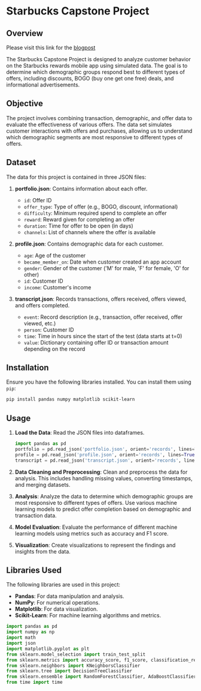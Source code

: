 # Starbucks Capstone Project

## Overview

Please visit this link for the [blogpost](https://fatinshariff.github.io/sbcapstone/2024/07/30/SBProject.html)

The Starbucks Capstone Project is designed to analyze customer behavior on the Starbucks rewards mobile app using simulated data. The goal is to determine which demographic groups respond best to different types of offers, including discounts, BOGO (buy one get one free) deals, and informational advertisements. 

## Objective

The project involves combining transaction, demographic, and offer data to evaluate the effectiveness of various offers. The data set simulates customer interactions with offers and purchases, allowing us to understand which demographic segments are most responsive to different types of offers.

## Dataset

The data for this project is contained in three JSON files:

1. **portfolio.json**: Contains information about each offer.
   - `id`: Offer ID
   - `offer_type`: Type of offer (e.g., BOGO, discount, informational)
   - `difficulty`: Minimum required spend to complete an offer
   - `reward`: Reward given for completing an offer
   - `duration`: Time for offer to be open (in days)
   - `channels`: List of channels where the offer is available

2. **profile.json**: Contains demographic data for each customer.
   - `age`: Age of the customer
   - `became_member_on`: Date when customer created an app account
   - `gender`: Gender of the customer ('M' for male, 'F' for female, 'O' for other)
   - `id`: Customer ID
   - `income`: Customer's income

3. **transcript.json**: Records transactions, offers received, offers viewed, and offers completed.
   - `event`: Record description (e.g., transaction, offer received, offer viewed, etc.)
   - `person`: Customer ID
   - `time`: Time in hours since the start of the test (data starts at t=0)
   - `value`: Dictionary containing offer ID or transaction amount depending on the record

## Installation

Ensure you have the following libraries installed. You can install them using `pip`:

```bash
pip install pandas numpy matplotlib scikit-learn
```

## Usage

1. **Load the Data**: Read the JSON files into dataframes.

    ```python
    import pandas as pd
    portfolio = pd.read_json('portfolio.json', orient='records', lines=True)
    profile = pd.read_json('profile.json', orient='records', lines=True)
    transcript = pd.read_json('transcript.json', orient='records', lines=True)
    ```

2. **Data Cleaning and Preprocessing**: Clean and preprocess the data for analysis. This includes handling missing values, converting timestamps, and merging datasets.

3. **Analysis**: Analyze the data to determine which demographic groups are most responsive to different types of offers. Use various machine learning models to predict offer completion based on demographic and transaction data.

4. **Model Evaluation**: Evaluate the performance of different machine learning models using metrics such as accuracy and F1 score.

5. **Visualization**: Create visualizations to represent the findings and insights from the data.

## Libraries Used

The following libraries are used in this project:

- **Pandas**: For data manipulation and analysis.
- **NumPy**: For numerical operations.
- **Matplotlib**: For data visualization.
- **Scikit-Learn**: For machine learning algorithms and metrics.

```python
import pandas as pd
import numpy as np
import math
import json
import matplotlib.pyplot as plt
from sklearn.model_selection import train_test_split
from sklearn.metrics import accuracy_score, f1_score, classification_report
from sklearn.neighbors import KNeighborsClassifier
from sklearn.tree import DecisionTreeClassifier
from sklearn.ensemble import RandomForestClassifier, AdaBoostClassifier, GradientBoostingClassifier
from time import time
```
